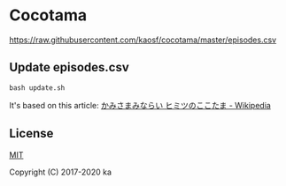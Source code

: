 # Cocotama

https://raw.githubusercontent.com/kaosf/cocotama/master/episodes.csv

## Update episodes.csv

```
bash update.sh
```

It's based on this article: [かみさまみならい ヒミツのここたま - Wikipedia](https://ja.wikipedia.org/wiki/%E3%81%8B%E3%81%BF%E3%81%95%E3%81%BE%E3%81%BF%E3%81%AA%E3%82%89%E3%81%84_%E3%83%92%E3%83%9F%E3%83%84%E3%81%AE%E3%81%93%E3%81%93%E3%81%9F%E3%81%BE)

## License

[MIT](http://opensource.org/licenses/MIT)

Copyright (C) 2017-2020 ka
